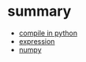 # summary

- [compile in python](https://github.com/gaoxinge/cpython/blob/python_study/note/summary/compile%20in%20python.md)
- [expression](https://github.com/gaoxinge/cpython/blob/python_study/note/summary/expression.md)
- [numpy](https://github.com/gaoxinge/cpython/blob/python_study/note/summary/numpy.md)